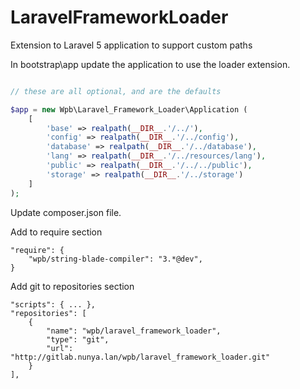 # LaravelFrameworkLoader
Extension to Laravel 5 application to support custom paths

In bootstrap\app update the application to use the loader extension.

```php

// these are all optional, and are the defaults

$app = new Wpb\Laravel_Framework_Loader\Application (
    [
        'base' => realpath(__DIR__.'/../'),
        'config' => realpath(__DIR__.'/../config'),
        'database' => realpath(__DIR__.'/../database'),
        'lang' => realpath(__DIR__.'/../resources/lang'),
        'public' => realpath(__DIR__.'/../../public'),
        'storage' => realpath(__DIR__.'/../storage')
    ]
);

```
Update composer.json file.

Add to require section
```
"require": {
	"wpb/string-blade-compiler": "3.*@dev",
}
```

Add git to repositories section
```
"scripts": { ... },
"repositories": [ 
	{
		"name": "wpb/laravel_framework_loader",
		"type": "git",
		"url": "http://gitlab.nunya.lan/wpb/laravel_framework_loader.git"
	}
],
```
